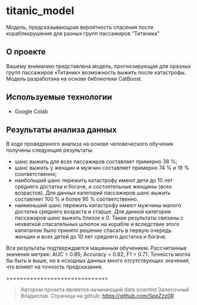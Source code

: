 # titanic_model
Модель, предсказывающзая вероятность спасения после кораблекрушения для разных групп пассажиров "Титаника"


## О проекте
Вашему вниманию представлена модель, прогнозирующая для оразных групп пассажиров «Титаник» возможность выжить после катастрофы. Модель разработана на основе библиотеки CatBoost.


## Используемые технологии
- Google Colab


## Результаты анализа данных	
В ходе проведенного анализа на основе человеческого обучения получены следующие результаты:
- шанс выжить для всех пассажиров составляет примерно 38 %;
- шанс выжить у женщин и мужчин составляет примерно 74 % и 19 % соответственно;
- наибольший шанс пережить катастрофу имеют дети до 10 лет среднего достатка и богаче, и состоятельные женщины (всех возрастов). Для данных категорий пассажиров шанс выжить составляет 100 % и более 95 % соответственно.
- наименьший шанс пережить катастрофу имеют мужчины малого достатка среднего возраста и старше. Для данной категории пассажиров шанс выжить близок к 0.
Такие результаты связаны с нехваткой спасательных шлюпок на корабле и вследствие этого капитаном было принято решение спасать в первую очередь женщин и всех детей до 10 лет среднего достатка и богаче.
	
Все результаты подтверждается машинным обучением. 
Рассчитанные значения метрик:
AUC = 0.85; 
Accuracy = 0.82; 
F1 = 0.71.
Точность могла бы быть и выше, но в исходных данных много отсутствующих значений, что влияет на точность предсказания.


==============================

> Автором проекта является начинающий data scientist
> Запесочный Владислав. 
> Страница на github: https://github.com/SpeZzz0R  
> 
